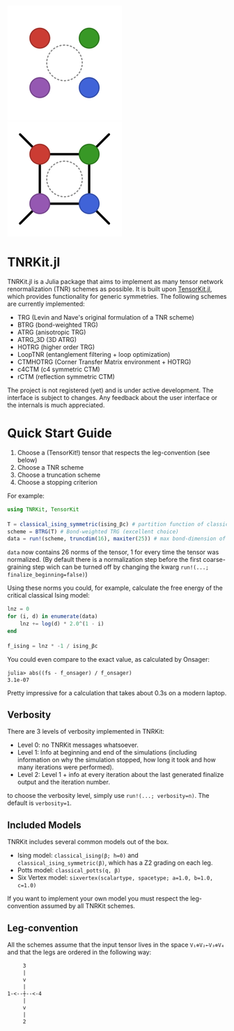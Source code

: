![TNRKit Logo](https://github.com/VictorVanthilt/TNRKit.jl/blob/master/assets/TNRKitLogo-dark.svg#gh-dark-mode-only)
![TNRKit Logo](https://github.com/VictorVanthilt/TNRKit.jl/blob/master/assets/TNRKitLogo-light.svg#gh-light-mode-only)

# TNRKit.jl

TNRKit.jl is a Julia package that aims to implement as many tensor network renormalization (TNR) schemes as possible.
It is built upon
[TensorKit.jl](https://github.com/jutho/TensorKit.jl), which provides functionality for
generic symmetries.
The following schemes are currently implemented:
- TRG (Levin and Nave's original formulation of a TNR scheme) 
- BTRG (bond-weighted TRG)
- ATRG (anisotropic TRG)
- ATRG_3D (3D ATRG)
- HOTRG (higher order TRG)
- LoopTNR (entanglement filtering + loop optimization)
- CTMHOTRG (Corner Transfer Matrix environment + HOTRG)
- c4CTM (c4 symmetric CTM)
- rCTM (reflection symmetric CTM)

The project is not registered (yet) and is under active development. The interface is subject to changes. Any feedback about the user interface or the internals is much appreciated.

# Quick Start Guide
1. Choose a (TensorKit!) tensor that respects the leg-convention (see below)
2. Choose a TNR scheme
3. Choose a truncation scheme
4. Choose a stopping criterion

For example:
```julia
using TNRKit, TensorKit

T = classical_ising_symmetric(ising_βc) # partition function of classical Ising model at the critical point
scheme = BTRG(T) # Bond-weighted TRG (excellent choice)
data = run!(scheme, truncdim(16), maxiter(25)) # max bond-dimension of 16, for 25 iterations
```
`data` now contains 26 norms of the tensor, 1 for every time the tensor was normalized. (By default there is a normalization step before the first coarse-graining step wich can be turned off by changing the kwarg `run!(...; finalize_beginning=false)`)

Using these norms you could, for example, calculate the free energy of the critical classical Ising model:
```Julia
lnz = 0
for (i, d) in enumerate(data)
    lnz += log(d) * 2.0^(1 - i)
end

f_ising = lnz * -1 / ising_βc
```
You could even compare to the exact value, as calculated by Onsager:
```julia-repl
julia> abs((fs - f_onsager) / f_onsager)
3.1e-07
```
Pretty impressive for a calculation that takes about 0.3s on a modern laptop.
## Verbosity
There are 3 levels of verbosity implemented in TNRKit:
- Level 0: no TNRKit messages whatsoever.
- Level 1: Info at beginning and end of the simulations (including information on why the simulation stopped, how long it took and how many iterations were performed).
- Level 2: Level 1 + info at every iteration about the last generated finalize output and the iteration number.
  
to choose the verbosity level, simply use `run!(...; verbosity=n)`. The default is `verbosity=1`.

## Included Models
TNRKit includes several common models out of the box.
- Ising model: `classical_ising(β; h=0)` and `classical_ising_symmetric(β)`, which has a Z2 grading on each leg.
- Potts model: `classical_potts(q, β)`
- Six Vertex model: `sixvertex(scalartype, spacetype; a=1.0, b=1.0, c=1.0)`

If you want to implement your own model you must respect the leg-convention assumed by all TNRKit schemes.
## Leg-convention
All the schemes assume that the input tensor lives in the space `V₁⊗V₂←V₃⊗V₄` and that the legs are ordered in the following way:
```
     3
     |
     v
     |
1-<--┼--<-4
     |
     v
     |
     2
```
